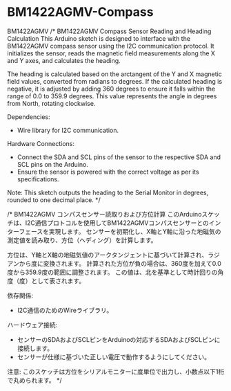 # BM1422AGMV-Compass
BM1422AGMV
/*
  BM1422AGMV Compass Sensor Reading and Heading Calculation
  This Arduino sketch is designed to interface with the BM1422AGMV compass sensor using the I2C communication protocol.
  It initializes the sensor, reads the magnetic field measurements along the X and Y axes, and calculates the heading.
  
  The heading is calculated based on the arctangent of the Y and X magnetic field values, converted from radians to degrees.
  If the calculated heading is negative, it is adjusted by adding 360 degrees to ensure it falls within the range of 0.0 to 359.9 degrees.
  This value represents the angle in degrees from North, rotating clockwise.
  
  Dependencies:
  - Wire library for I2C communication.
  
  Hardware Connections:
  - Connect the SDA and SCL pins of the sensor to the respective SDA and SCL pins on the Arduino.
  - Ensure the sensor is powered with the correct voltage as per its specifications.
  
  Note: This sketch outputs the heading to the Serial Monitor in degrees, rounded to one decimal place.
*/


/*
  BM1422AGMV コンパスセンサー読取りおよび方位計算
  このArduinoスケッチは、I2C通信プロトコルを使用してBM1422AGMVコンパスセンサーとのインターフェースを実現します。
  センサーを初期化し、X軸とY軸に沿った地磁気の測定値を読み取り、方位（ヘディング）を計算します。
  
  方位は、Y軸とX軸の地磁気値のアークタンジェントに基づいて計算され、ラジアンから度に変換されます。
  計算された方位が負の場合は、360度を加えて0.0度から359.9度の範囲に調整されます。
  この値は、北を基準として時計回りの角度（度）として表されます。
  
  依存関係:
  - I2C通信のためのWireライブラリ。
  
  ハードウェア接続:
  - センサーのSDAおよびSCLピンをArduinoの対応するSDAおよびSCLピンに接続します。
  - センサーが仕様に基づいた正しい電圧で動作するようにしてください。
  
  注意: このスケッチは方位をシリアルモニターに度単位で出力し、小数点以下1桁で丸められます。
*/
